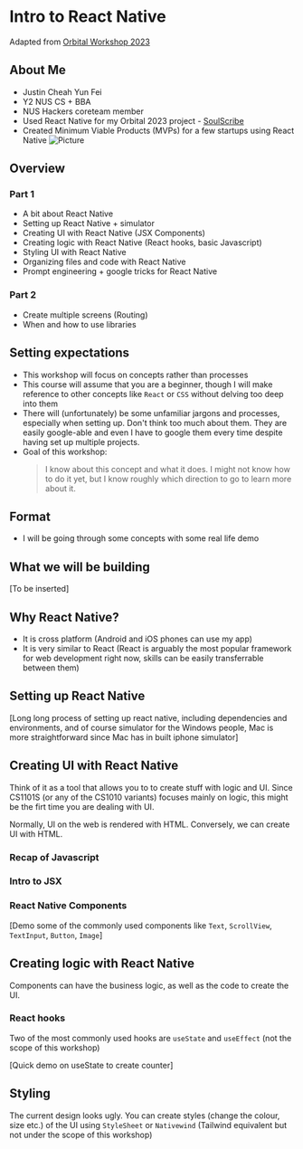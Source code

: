 # Intro to React Native

Adapted from [Orbital Workshop 2023](https://github.com/yadunut/orbital-react-native-2023/blob/main/slides/part1.md)

## About Me

- Justin Cheah Yun Fei
- Y2 NUS CS + BBA
- NUS Hackers coreteam member
- Used React Native for my Orbital 2023 project - [SoulScribe](https://tinyurl.com/soulscribeai)
- Created Minimum Viable Products (MVPs) for a few startups using React Native
  ![Picture](./images/5856.png)

## Overview

### Part 1

- A bit about React Native
- Setting up React Native + simulator
- Creating UI with React Native (JSX Components)
- Creating logic with React Native (React hooks, basic Javascript)
- Styling UI with React Native
- Organizing files and code with React Native
- Prompt engineering + google tricks for React Native

### Part 2

- Create multiple screens (Routing)
- When and how to use libraries

## Setting expectations

- This workshop will focus on concepts rather than processes
- This course will assume that you are a beginner, though I will make reference to other concepts like `React` or `CSS` without delving too deep into them
- There will (unfortunately) be some unfamiliar jargons and processes, especially when setting up. Don't think too much about them. They are easily google-able and even I have to google them every time despite having set up multiple projects.
- Goal of this workshop:
  > I know about this concept and what it does. I might not know how to do it yet, but I know roughly which direction to go to learn more about it.

## Format

- I will be going through some concepts with some real life demo

## What we will be building

[To be inserted]

## Why React Native?

- It is cross platform (Android and iOS phones can use my app)
- It is very similar to React (React is arguably the most popular framework for web development right now, skills can be easily transferrable between them)

## Setting up React Native

[Long long process of setting up react native, including dependencies and environments, and of course simulator for the Windows people, Mac is more straightforward since Mac has in built iphone simulator]

## Creating UI with React Native

Think of it as a tool that allows you to to create stuff with logic and UI. Since CS1101S (or any of the CS1010 variants) focuses mainly on logic, this might be the firt time you are dealing with UI.

Normally, UI on the web is rendered with HTML. Conversely, we can create UI with HTML.

### Recap of Javascript

### Intro to JSX

### React Native Components

[Demo some of the commonly used components like `Text`, `ScrollView`, `TextInput`, `Button`, `Image`]

## Creating logic with React Native

Components can have the business logic, as well as the code to create the UI.

### React hooks

Two of the most commonly used hooks are `useState` and `useEffect` (not the scope of this workshop)

[Quick demo on useState to create counter]

## Styling

The current design looks ugly. You can create styles (change the colour, size etc.) of the UI using `StyleSheet` or `Nativewind` (Tailwind equivalent but not under the scope of this workshop)
